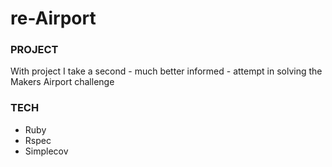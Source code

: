 # re-Airport

### PROJECT
With project I take a second - much better informed - attempt in solving the Makers Airport challenge

### TECH
* Ruby
* Rspec
* Simplecov

